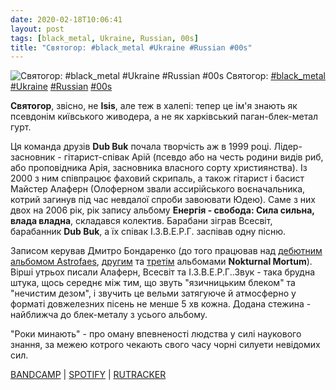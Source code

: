 ```yaml
---
date: 2020-02-18T10:06:41
layout: post
tags: [black_metal, Ukraine, Russian, 00s]
title: "Святогор: #black_metal #Ukraine #Russian #00s"
---
```

![Святогор: #black_metal #Ukraine #Russian #00s](/assets/photos/photo_894@18-02-2020_10-06-40.jpg)
Святогор: [#black_metal](/tags/#black_metal) [#Ukraine](/tags/#Ukraine) [#Russian](/tags/#Russian) [#00s](/tags/#00s)

**Святогор**, звісно, не **Isis**, але теж в халепі: тепер це ім&#39;я знають як псевдонім київського живодера, а не як харківський паган-блек-метал гурт.

Ця команда друзів **Dub Buk** почала творчість аж в 1999 році. Лідер-засновник - гітарист-співак Арій (псевдо або на честь родини видів риб, або проповідника Арія, засновника власного сорту християнства). Із 2000 з ним співпрацює фаховий скрипаль, а також гітарист і басист Майстер Алаферн (Олоферном звали ассирійського воєначальника, котрий загинув під час невдалої спроби завоювати Юдею). Саме з них двох на 2006 рік, рік запису альбому __Енергія - свобода: Сила сильна, влада владна__, складався колектив. Барабани зіграв Всесвіт, барабанник **Dub Buk**, а їх співак І.З.В.Е.Р.Г. заспівав одну пісню.

Записом керував Дмитро Бондаренко (до того працював над [дебютним альбомом Astrofaes](https://t.me/vast_space_unexplored/2849), [другим](https://t.me/vast_space_unexplored/2910) та [третім](https://t.me/vast_space_unexplored/2931) альбомами **Nokturnal Mortum**). Вірші утрьох писали Алаферн, Всесвіт та І.З.В.Е.Р.Г..Звук - така брудна штука, щось середнє між тим, що звуть &quot;язичницьким блеком&quot; та &quot;нечистим дезом&quot;, і звучить це вельми затягуюче й атмосферно у форматі довжелезних пісень не менше 5 хв кожна.  Додана стежина - найближча до блек-металу з усього альбому.

&quot;Роки минають&quot; - про оману впевненості людства у силі наукового знання, за межею котрого чекають свого часу чорні силуети невідомих сил.

[BANDCAMP](https://svyatogor.bandcamp.com/album/energy-freedom) | [SPOTIFY](https://open.spotify.com/album/6fStWmzn8adzn5wuS6jdmX) | [RUTRACKER](https://rutracker.org/forum/viewtopic.php?t=1085171)